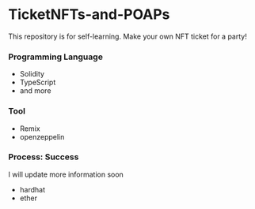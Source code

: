 # TicketNFTs-and-POAPs
This repository is for self-learning.
Make your own NFT ticket for a party!

### Programming Language
* Solidity
* TypeScript
* and more

### Tool
* Remix
* openzeppelin

### Process: Success

I will update more information soon
* hardhat
* ether
